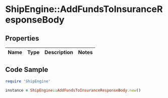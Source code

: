 # ShipEngine::AddFundsToInsuranceResponseBody

## Properties

Name | Type | Description | Notes
------------ | ------------- | ------------- | -------------

## Code Sample

```ruby
require 'ShipEngine'

instance = ShipEngine::AddFundsToInsuranceResponseBody.new()
```


